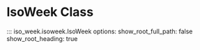 # IsoWeek Class

::: iso_week.isoweek.IsoWeek
    options:
        show_root_full_path: false
        show_root_heading: true
